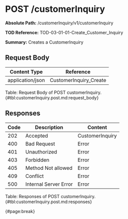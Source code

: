 <!--
    ATTENTION: This file was generated via gradle!
               Do NOT manually edit this file! Any such changes will be overwritten!
-->

# POST /customerInquiry

**Absolute Path:** /customerInquiry/v1/customerInquiry

**TOD Reference:** TOD-03-01-01-Create_Customer_Inquiry

**Summary:** Creates a CustomerInquiry

## Request Body

| Content Type | Reference |
|--------------|-----------|
| application/json | CustomerInquiry_Create |

Table: Request Body of POST customerInquiry. {#tbl:customerInquiry.post.md:request_body}

## Responses

| Code | Description | Content |
|------|-------------|---------|
| 202 | Accepted | CustomerInquiry |
| 400 | Bad Request | Error |
| 401 | Unauthorized | Error |
| 403 | Forbidden | Error |
| 405 | Method Not allowed | Error |
| 409 | Conflict | Error |
| 500 | Internal Server Error | Error |

Table: Responses of POST customerInquiry. {#tbl:customerInquiry.post.md:responses}

{#page:break}
